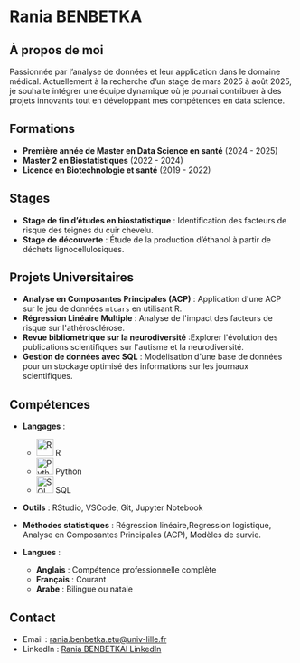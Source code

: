 
# Rania BENBETKA

## À propos de moi

Passionnée par l’analyse de données et leur application dans le domaine médical. Actuellement à la recherche d’un stage de mars 2025 à août 2025, je souhaite intégrer une équipe dynamique où je pourrai contribuer à des projets innovants tout en développant mes compétences en data science.

## Formations

- **Première année de Master en Data Science en santé**&nbsp;(2024 - 2025)
- **Master 2 en Biostatistiques**&nbsp;(2022 - 2024)
- **Licence en Biotechnologie et santé**&nbsp;(2019 - 2022)


## Stages

- **Stage de fin d’études en biostatistique** : Identification des facteurs de risque des teignes du cuir chevelu.
- **Stage de découverte** : Étude de la production d’éthanol à partir de déchets lignocellulosiques.

## Projets Universitaires

- **Analyse en Composantes Principales (ACP)** : Application d'une ACP sur le jeu de données `mtcars` en utilisant R.
- **Régression Linéaire Multiple** : Analyse de l'impact des facteurs de risque sur l'athérosclérose.
- **Revue bibliométrique sur la neurodiversité** :Explorer l'évolution des publications scientifiques sur l'autisme et la neurodiversité.
- **Gestion de données avec SQL** : Modélisation d'une base de données pour un stockage optimisé des informations sur les journaux scientifiques.


## Compétences

- **Langages** :
  - <img src="https://upload.wikimedia.org/wikipedia/commons/1/1b/R_logo.svg" alt="R" width="30" height="30"> R
  - <img src="https://upload.wikimedia.org/wikipedia/commons/c/c3/Python-logo-notext.svg" alt="Python" width="30" height="30"> Python
  - <img src="https://www.freeiconspng.com/uploads/sql-file-icon-0.png" alt="SQL" width="30" height="30"> SQL
    
- **Outils** : RStudio, VSCode, Git, Jupyter Notebook
  
- **Méthodes statistiques** : Régression linéaire,Regression logistique, Analyse en Composantes Principales (ACP), Modèles de survie.

- **Langues** :
  - **Anglais** : Compétence professionnelle complète  
  - **Français** : Courant  
  - **Arabe** : Bilingue ou natale

    
## Contact

- Email : [rania.benbetka.etu@univ-lille.fr](mailto:ton.email@exemple.com)
- LinkedIn : [Rania BENBETKAl LinkedIn](https://www.linkedin.com/in/rania-benbetka-aaa02b286/)
